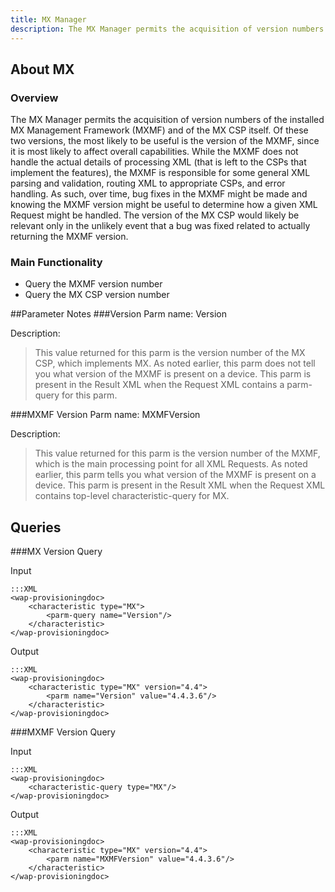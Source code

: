 ```yaml
---
title: MX Manager
description: The MX Manager permits the acquisition of version numbers of the installed MX Management Framework (MXMF) and of the MX CSP itself.
---
```


## About MX

### Overview

The MX Manager permits the acquisition of version numbers of the installed MX Management Framework (MXMF) and of the MX CSP itself. Of these two versions, the most likely to be useful is the version of the MXMF, since it is most likely to affect overall capabilities. While the MXMF does not handle the actual details of processing XML (that is left to the CSPs that implement the features), the MXMF is responsible for some general XML parsing and validation, routing XML to appropriate CSPs, and error handling. As such, over time, bug fixes in the MXMF might be made and knowing the MXMF version might be useful to determine how a given XML Request might be handled. The version of the MX CSP would likely be relevant only in the unlikely event that a bug was fixed related to actually returning the MXMF version.

### Main Functionality

* Query the MXMF version number
* Query the MX CSP version number


##Parameter Notes
###Version
Parm name: Version

Description:

>This value returned for this parm is the version number of the MX CSP, which implements MX. As noted earlier, this parm does not tell you what version of the MXMF is present on a device. This parm is present in the Result XML when the Request XML contains a parm-query for this parm.

###MXMF Version
Parm name: MXMFVersion

Description:

>This value returned for this parm is the version number of the MXMF, which is the main processing point for all XML Requests. As noted earlier, this parm tells you what version of the MXMF is present on a device. This parm is present in the Result XML when the Request XML contains top-level characteristic-query for MX.

## Queries
###MX Version Query

Input

	:::XML
	<wap-provisioningdoc>
		<characteristic type="MX">
			<parm-query name="Version"/>
		</characteristic>
	</wap-provisioningdoc>

Output

	:::XML
	<wap-provisioningdoc>
		<characteristic type="MX" version="4.4">
			<parm name="Version" value="4.4.3.6"/>
		</characteristic>
	</wap-provisioningdoc>

###MXMF Version Query

Input

	:::XML
	<wap-provisioningdoc>
		<characteristic-query type="MX"/>
	</wap-provisioningdoc>
	
Output

	:::XML
	<wap-provisioningdoc>
		<characteristic type="MX" version="4.4">
			<parm name="MXMFVersion" value="4.4.3.6"/>
		</characteristic>
	</wap-provisioningdoc>
	
